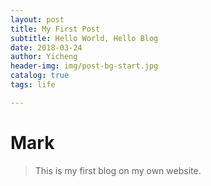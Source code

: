 ```yaml
--- 
layout: post 
title: My First Post 
subtitle: Hello World, Hello Blog 
date: 2018-03-24 
author: Yicheng
header-img: img/post-bg-start.jpg 
catalog: true
tags: life 

--- 
```


# Mark

>This is my first blog on my own website.
